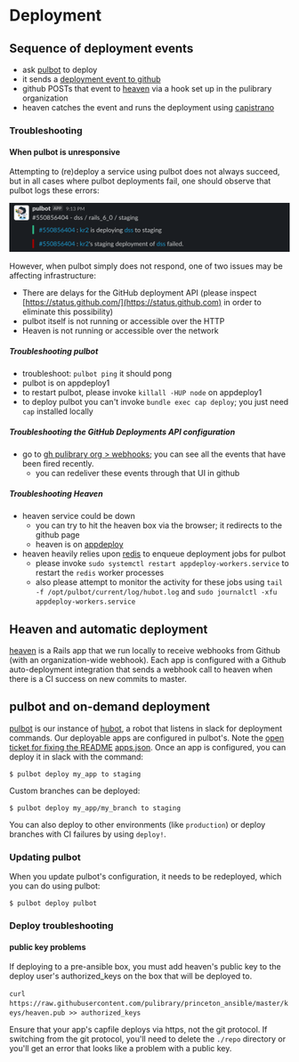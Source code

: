 # Deployment

## Sequence of deployment events
* ask [pulbot](https://github.com/pulibrary/pulbot) to deploy
* it sends a [deployment event to github](https://docs.github.com/en/rest/deployments/deployments)
* github POSTs that event to [heaven](https://github.com/pulibrary/heaven) via a hook set up in the pulibrary organization
* heaven catches the event and runs the deployment using [capistrano](https://capistranorb.com/)

### Troubleshooting

#### When pulbot is unresponsive

Attempting to (re)deploy a service using pulbot does not always succeed, but in
all cases where pulbot deployments fail, one should observe that pulbot logs
these errors:

![An example of a pulbot deployment failure](./pulbot_failure.png "An example of a pulbot deployment failure")

However, when pulbot simply does not respond, one of two issues may be affecting infrastructure:

- There are delays for the GitHub deployment API (please inspect [https://status.github.com/](https://status.github.com) in order to eliminate this possibility)
- pulbot itself is not running or accessible over the HTTP
- Heaven is not running or accessible over the network

##### Troubleshooting pulbot

* troubleshoot: `pulbot ping` it should pong
* pulbot is on appdeploy1
* to restart pulbot, please invoke `killall -HUP node` on appdeploy1
* to deploy pulbot you can't invoke `bundle exec cap deploy`; you just need `cap` installed locally

##### Troubleshooting the GitHub Deployments API configuration

* go to [gh pulibrary org > webhooks](https://github.com/organizations/pulibrary/settings/hooks/6570702); you can see all the events that have been fired recently.
  * you can redeliver these events through that UI in github

##### Troubleshooting Heaven

* heaven service could be down
  * you can try to hit the heaven box via the browser; it redirects to the github page
  * heaven is on [appdeploy](https://appdeploy.princeton.edu/)
* heaven heavily relies upon [redis](https://redis.io/) to enqueue deployment jobs for pulbot
  * please invoke `sudo systemctl restart appdeploy-workers.service` to restart
    the `redis` worker processes
  * also please attempt to monitor the activity for these jobs using
    `tail -f /opt/pulbot/current/log/hubot.log` and `sudo journalctl -xfu appdeploy-workers.service`

## Heaven and automatic deployment

[heaven](https://github.com/pulibrary/heaven) is a Rails app that we run locally to receive webhooks from
Github (with an organization-wide webhook). Each app is configured with a Github auto-deployment integration
that sends a webhook call to heaven when there is a CI success on new commits to master.

## pulbot and on-demand deployment

[pulbot](https://github.com/pulibrary/pulbot) is our instance of [hubot](https://hubot.github.com/), a robot
that listens in slack for deployment commands.  Our deployable apps are configured in pulbot's. Note the [open ticket for fixing the README](https://github.com/pulibrary/pulbot/issues/15)
[apps.json](https://github.com/pulibrary/pulbot/blob/master/apps.json).  Once an app is configured, you can
deploy it in slack with the command:

```
$ pulbot deploy my_app to staging
```

Custom branches can be deployed:

```
$ pulbot deploy my_app/my_branch to staging
```

You can also deploy to other environments (like `production`) or deploy branches with CI failures by using `deploy!`.

### Updating pulbot

When you update pulbot's configuration, it needs to be redeployed, which you can do using pulbot:

```
$ pulbot deploy pulbot
```

### Deploy troubleshooting

#### public key problems

If deploying to a pre-ansible box, you must add heaven's public key to the deploy user's authorized_keys on the box that will be deployed to.

`curl https://raw.githubusercontent.com/pulibrary/princeton_ansible/master/keys/heaven.pub >> authorized_keys`

Ensure that your app's capfile deploys via https, not the git protocol. If switching from the git protocol, you'll need to delete the `./repo` directory or you'll get an error that looks like a problem with a public key.
